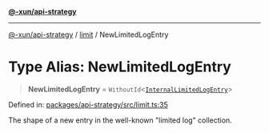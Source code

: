 [**@-xun/api-strategy**](../../README.md)

***

[@-xun/api-strategy](../../README.md) / [limit](../README.md) / NewLimitedLogEntry

# Type Alias: NewLimitedLogEntry

> **NewLimitedLogEntry** = `WithoutId`\<[`InternalLimitedLogEntry`](InternalLimitedLogEntry.md)\>

Defined in: [packages/api-strategy/src/limit.ts:35](https://github.com/Xunnamius/api-utils/blob/4b9cf49c1b8ec6d8960c6a16e9e497be226b121a/packages/api-strategy/src/limit.ts#L35)

The shape of a new entry in the well-known "limited log" collection.

